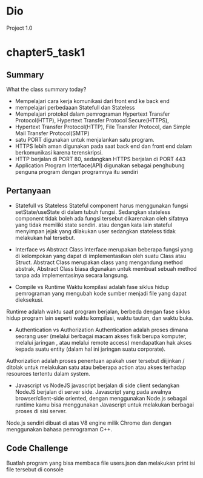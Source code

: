 # Dio
Project 1.0

# chapter5_task1

## Summary
What the class summary today?
- Mempelajari cara kerja komunikasi dari front end ke back end 
- mempelajari perbedaaan Statefull dan Stateless
- Mempelajari protokol dalam pemrograman Hypertext Transfer Protocol(HTTP), Hypertext Transfer Protocol Secure(HTTPS), 
- Hypertext Transfer Protocol(HTTP), File Transfer Protocol, dan Simple Mail Transfer Protocol(SMTP)
- satu PORT digunakan untuk menjalankan satu program.
- HTTPS lebih aman digunakan pada saat back end dan front end dalam berkomunikasi karena terenskripsi.
- HTTP berjalan di PORT 80, sedangkan HTTPS berjalan di PORT 443
- Application Program Interface(API) digunakan sebagai penghubung penguna program dengan programnya itu sendiri  

## Pertanyaan
- Statefull vs Stateless
Stateful component harus menggunakan fungsi setState/useState di dalam tubuh fungsi. Sedangkan stateless component tidak boleh ada fungsi tersebut dikarenakan oleh sifatnya yang tidak memiliki state sendiri.  atau dengan kata lain stateful menyimpan jejak yang dilakukan user sedangkan stateless tidak melakukan hal tersebut.


- Interface vs Abstract Class
Interface merupakan beberapa fungsi yang di kelompokan yang dapat di implementasikan oleh suatu Class atau Struct.
Abstract Class merupakan class yang mengandung method abstrak, Abstract Class biasa digunakan untuk membuat sebuah method tanpa ada implementasinya secara langsung.


- Compile vs Runtime
Waktu kompilasi adalah fase siklus hidup pemrograman yang mengubah kode sumber menjadi file yang dapat dieksekusi.

Runtime adalah waktu saat program berjalan, berbeda dengan fase siklus hidup program lain seperti waktu kompilasi, waktu tautan, dan waktu buka.


- Authentication vs Authorization
Authentication adalah proses dimana seorang user (melalui berbagai macam akses fisik berupa komputer, melalui jaringan , atau melalui remote access) mendapatkan hak akses kepada suatu entity (dalam hal ini jaringan suatu corporate).

Authorization adalah proses penentuan apakah user tersebut diijinkan / ditolak untuk melakukan satu atau beberapa action atau akses terhadap resources tertentu dalam system.

- Javascript vs NodeJS
javascript berjalan di side client sedangkan NodeJS berjalan di server side.
Javascript yang pada awalnya browser/client-side oriented, dengan menggunakan Node.js sebagai runtime kamu bisa menggunakan Javascript untuk melakukan berbagai proses di sisi server.




Node.js sendiri dibuat di atas V8 engine milik Chrome dan dengan menggunakan bahasa pemrograman C++.
## Code Challenge
Buatlah program yang bisa membaca file users.json dan melakukan print isi file tersebut di console


